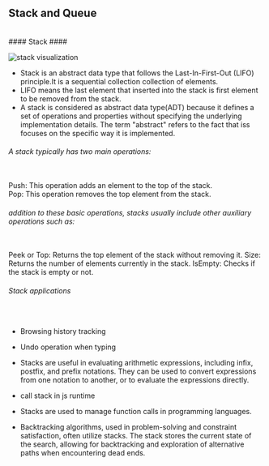## Stack and Queue ##
<br>
#### Stack ####

![stack visualization](https://media.geeksforgeeks.org/wp-content/uploads/20230116192305/stack-768.png)
<br>
* Stack is an abstract data type that follows the Last-In-First-Out (LIFO) principle.It is a sequential collection collection of
  elements.
* LIFO means the last element that inserted into the stack is first element to be removed from the stack.
* A stack is considered as abstract data type(ADT) because it defines a set of operations and properties without specifying the
  underlying implementation details. The term "abstract" refers to the fact that iss focuses on the specific way it is implemented.


###### A stack typically has two main operations: ######
<br>
Push: This operation adds an element to the top of the stack.
 <br>
Pop: This operation removes the top element from the stack.

###### addition to these basic operations, stacks usually include other auxiliary operations such as: ######
<br>
Peek or Top: Returns the top element of the stack without removing it.
Size: Returns the number of elements currently in the stack.
IsEmpty: Checks if the stack is empty or not.

###### Stack applications ######
<br>

* Browsing history tracking

* Undo operation when typing 

* Stacks are useful in evaluating arithmetic expressions, including infix, postfix, and prefix notations. They can be used to convert expressions from one notation to another, or to evaluate the expressions directly. 

* call stack in js runtime

* Stacks are used to manage function calls in programming languages.

* Backtracking algorithms, used in problem-solving and constraint satisfaction, often utilize stacks. The stack stores the current state of the search, allowing for backtracking and exploration of alternative paths when encountering dead ends. 

